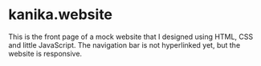 # kanika.website
This is the front page of a mock website that I designed using HTML, CSS and little JavaScript. The navigation bar is not hyperlinked yet, but the website is responsive.
